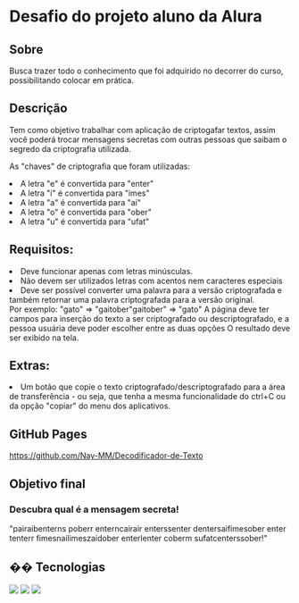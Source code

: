 <h1>Desafio do projeto aluno da Alura</h1>
<h2>Sobre</h2>
<p>Busca trazer todo o conhecimento que foi adquirido no decorrer do curso, possibilitando colocar em prática.</p>

<h2>Descrição</h2>
<p>Tem como objetivo trabalhar com aplicação de criptogafar textos, assim você poderá trocar mensagens secretas com outras pessoas que saibam o segredo da criptografia utilizada.</p>

As "chaves" de criptografia que foram utilizadas:
<li>A letra "e" é convertida para "enter"</li>
<li>A letra "i" é convertida para "imes"</li>
<li>A letra "a" é convertida para "ai"</li>
<li>A letra "o" é convertida para "ober"</li>
<li>A letra "u" é convertida para "ufat"</li>

<h2>Requisitos:</h2>
<li>Deve funcionar apenas com letras minúsculas.</li>
<li>Não devem ser utilizados letras com acentos nem caracteres especiais</li>
<li>Deve ser possível converter uma palavra para a versão criptografada e também retornar uma palavra criptografada para a versão original.</li>
Por exemplo: "gato" => "gaitober"gaitober" => "gato"
A página deve ter campos para inserção do texto a ser criptografado ou descriptografado, e a pessoa usuária deve poder escolher entre as duas opções
O resultado deve ser exibido na tela.

<h2>Extras:</h2>
<li>Um botão que copie o texto criptografado/descriptografado para a área de transferência - ou seja, que tenha a mesma funcionalidade do ctrl+C ou da opção "copiar" do menu dos aplicativos.</li>

<h2>GitHub Pages</h2>
<a href="https://github.com/Nay-MM/Decodificador-de-Texto">https://github.com/Nay-MM/Decodificador-de-Texto</a>

<h2>Objetivo final</h2>
<h3>Descubra qual é a mensagem secreta!</h3>
"pairaibenterns poberr enterncairair enterssenter dentersaifimesober enter tenterr fimesnailimeszaidober enterlenter coberm sufatcenterssober!"


## �� Tecnologias
<div>
  <img src="https://img.shields.io/badge/HTML-239120?style=for-the-badge&logo=html5&logoColor=white">
  <img src="https://img.shields.io/badge/CSS-239120?&style=for-the-badge&logo=css3&logoColor=white">
  <img src="https://img.shields.io/badge/JavaScript-F7DF1E?style=for-the-badge&logo=javascript&logoColor=black">
</div>
